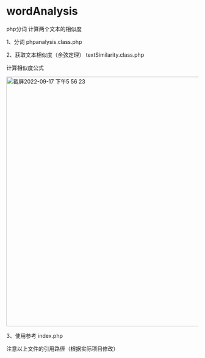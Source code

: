# wordAnalysis
php分词 计算两个文本的相似度

1、分词
phpanalysis.class.php   

2、获取文本相似度（余弦定理）
textSimilarity.class.php  

计算相似度公式

<img width="655" alt="截屏2022-09-17 下午5 56 23" src="https://user-images.githubusercontent.com/48168109/192475636-8cb46a1c-e4a7-45b9-8818-655267f2565f.png">

3、使用参考 
index.php

注意以上文件的引用路径（根据实际项目修改）
